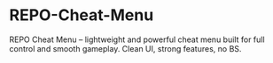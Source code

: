 # REPO-Cheat-Menu
REPO Cheat Menu – lightweight and powerful cheat menu built for full control and smooth gameplay. Clean UI, strong features, no BS.
